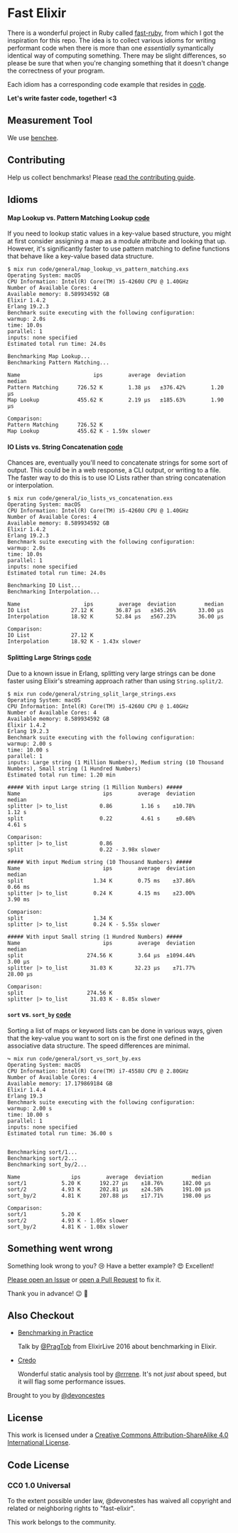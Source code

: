 # Fast Elixir

There is a wonderful project in Ruby called [fast-ruby](https://github.com/JuanitoFatas/fast-ruby), from which I got the inspiration for this repo. The idea is to collect various idioms for writing performant code when there is more than one _essentially_ symantically identical way of computing something. There may be slight differences, so please be sure that when you're changing something that it doesn't change the correctness of your program.

Each idiom has a corresponding code example that resides in [code](code).

**Let's write faster code, together! <3**

## Measurement Tool

We use [benchee](https://github.com/PragTob/benchee).

## Contributing

Help us collect benchmarks! Please [read the contributing guide](CONTRIBUTING.md).

## Idioms

#### Map Lookup vs. Pattern Matching Lookup [code](code/general/map_lookup_vs_pattern_matching.exs)

If you need to lookup static values in a key-value based structure, you might at
first consider assigning a map as a module attribute and looking that up.
However, it's significantly faster to use pattern matching to define functions
that behave like a key-value based data structure.

```
$ mix run code/general/map_lookup_vs_pattern_matching.exs
Operating System: macOS
CPU Information: Intel(R) Core(TM) i5-4260U CPU @ 1.40GHz
Number of Available Cores: 4
Available memory: 8.589934592 GB
Elixir 1.4.2
Erlang 19.2.3
Benchmark suite executing with the following configuration:
warmup: 2.0s
time: 10.0s
parallel: 1
inputs: none specified
Estimated total run time: 24.0s

Benchmarking Map Lookup...
Benchmarking Pattern Matching...

Name                       ips        average  deviation         median
Pattern Matching      726.52 K        1.38 μs   ±376.42%        1.20 μs
Map Lookup            455.62 K        2.19 μs   ±185.63%        1.90 μs

Comparison:
Pattern Matching      726.52 K
Map Lookup            455.62 K - 1.59x slower
```

#### IO Lists vs. String Concatenation [code](code/general/io_lists_vs_concatenation.exs)

Chances are, eventually you'll need to concatenate strings for some sort of
output. This could be in a web response, a CLI output, or writing to a file. The
faster way to do this is to use IO Lists rather than string concatenation or
interpolation.

```
$ mix run code/general/io_lists_vs_concatenation.exs
Operating System: macOS
CPU Information: Intel(R) Core(TM) i5-4260U CPU @ 1.40GHz
Number of Available Cores: 4
Available memory: 8.589934592 GB
Elixir 1.4.2
Erlang 19.2.3
Benchmark suite executing with the following configuration:
warmup: 2.0s
time: 10.0s
parallel: 1
inputs: none specified
Estimated total run time: 24.0s

Benchmarking IO List...
Benchmarking Interpolation...

Name                    ips        average  deviation         median
IO List             27.12 K       36.87 μs   ±345.26%       33.00 μs
Interpolation       18.92 K       52.84 μs   ±567.23%       36.00 μs

Comparison:
IO List             27.12 K
Interpolation       18.92 K - 1.43x slower
```

#### Splitting Large Strings [code](code/general/string_split_large_strings.exs)

Due to a known issue in Erlang, splitting very large strings can be done faster
using Elixir's streaming approach rather than using `String.split/2`.

```
$ mix run code/general/string_split_large_strings.exs
Operating System: macOS
CPU Information: Intel(R) Core(TM) i5-4260U CPU @ 1.40GHz
Number of Available Cores: 4
Available memory: 8.589934592 GB
Elixir 1.4.2
Erlang 19.2.3
Benchmark suite executing with the following configuration:
warmup: 2.00 s
time: 10.00 s
parallel: 1
inputs: Large string (1 Million Numbers), Medium string (10 Thousand Numbers), Small string (1 Hundred Numbers)
Estimated total run time: 1.20 min

##### With input Large string (1 Million Numbers) #####
Name                          ips        average  deviation         median
splitter |> to_list          0.86         1.16 s    ±10.78%         1.12 s
split                        0.22         4.61 s     ±0.68%         4.61 s

Comparison:
splitter |> to_list          0.86
split                        0.22 - 3.98x slower

##### With input Medium string (10 Thousand Numbers) #####
Name                          ips        average  deviation         median
split                      1.34 K        0.75 ms    ±37.86%        0.66 ms
splitter |> to_list        0.24 K        4.15 ms    ±23.00%        3.90 ms

Comparison:
split                      1.34 K
splitter |> to_list        0.24 K - 5.55x slower

##### With input Small string (1 Hundred Numbers) #####
Name                          ips        average  deviation         median
split                    274.56 K        3.64 μs  ±1094.44%        3.00 μs
splitter |> to_list       31.03 K       32.23 μs    ±71.77%       28.00 μs

Comparison:
split                    274.56 K
splitter |> to_list       31.03 K - 8.85x slower
```

#### `sort` vs. `sort_by` [code](code/general/sort_vs_sort_by.exs)

Sorting a list of maps or keyword lists can be done in various ways,
given that the key-value you want to sort on is the first one defined
in the associative data structure. The speed differences are minimal.

```
↪ mix run code/general/sort_vs_sort_by.exs
Operating System: macOS
CPU Information: Intel(R) Core(TM) i7-4558U CPU @ 2.80GHz
Number of Available Cores: 4
Available memory: 17.179869184 GB
Elixir 1.4.4
Erlang 19.3
Benchmark suite executing with the following configuration:
warmup: 2.00 s
time: 10.00 s
parallel: 1
inputs: none specified
Estimated total run time: 36.00 s


Benchmarking sort/1...
Benchmarking sort/2...
Benchmarking sort_by/2...

Name                ips        average  deviation         median
sort/1           5.20 K      192.27 μs    ±18.76%      182.00 μs
sort/2           4.93 K      202.81 μs    ±24.58%      191.00 μs
sort_by/2        4.81 K      207.88 μs    ±17.71%      198.00 μs

Comparison:
sort/1           5.20 K
sort/2           4.93 K - 1.05x slower
sort_by/2        4.81 K - 1.08x slower
```

## Something went wrong

Something look wrong to you? :cry: Have a better example? :heart_eyes: Excellent!

[Please open an Issue](https://github.com/devonestes/fast-elixir/issues/new) or [open a Pull Request](https://github.com/devonestes/fast-elixir/pulls) to fix it.

Thank you in advance! :wink: :beer:

## Also Checkout

- [Benchmarking in Practice](https://www.youtube.com/watch?v=7-mE5CKXjkw)

  Talk by [@PragTob](https://github.com/PragTob) from ElixirLive 2016 about benchmarking in Elixir.

- [Credo](https://github.com/rrrene/credo)

  Wonderful static analysis tool by [@rrrene](https://github.com/rrrene). It's not _just_ about speed, but it will flag some performance issues.


Brought to you by [@devoncestes](https://twitter.com/devoncestes)

## License

This work is licensed under a [Creative Commons Attribution-ShareAlike 4.0 International License](https://creativecommons.org/licenses/by-sa/4.0/).

## Code License

### CC0 1.0 Universal

To the extent possible under law, @devonestes has waived all copyright and related or neighboring rights to "fast-elixir".

This work belongs to the community.
